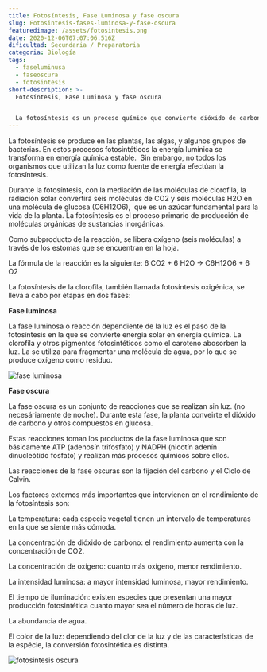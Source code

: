 ```yaml
---
title: Fotosíntesis, Fase Luminosa y fase oscura
slug: Fotosintesis-fases-luminosa-y-fase-oscura
featuredimage: /assets/fotosintesis.png
date: 2020-12-06T07:07:06.516Z
dificultad: Secundaria / Preparatoria
categoria: Biología
tags:
  - faseluminusa
  - faseoscura
  - fotosintesis
short-description: >-
  Fotosíntesis, Fase Luminosa y fase oscura


  La fotosíntesis es un proceso químico que convierte dióxido de carbono en compuestos orgánicos utilizando la energía lumínica, normalmente energía solar. Este proceso se realiza en determinadas células vegetales a partir de materia inorgánica.
---
```

La fotosíntesis se produce en las plantas, las algas, y algunos grupos de bacterias. En estos procesos fotosintéticos la energía lumínica se transforma en energía química estable.  Sin embargo, no todos los organismos que utilizan la luz como fuente de energía efectúan la fotosíntesis.

Durante la fotosíntesis, con la mediación de las moléculas de clorofila, la radiación solar convertirá seis moléculas de CO2 y seis moléculas H2O en una molécula de glucosa (C6H12O6),  que es un azúcar fundamental para la vida de la planta. La fotosíntesis es el proceso primario de producción de moléculas orgánicas de sustancias inorgánicas.

Como subproducto de la reacción, se libera oxígeno (seis moléculas) a través de los estomas que se encuentran en la hoja.

La fórmula de la reacción es la siguiente: 6 CO2 + 6 H2O → C6H12O6 + 6 O2 

La fotosíntesis de la clorofila, también llamada fotosíntesis oxigénica, se lleva a cabo por etapas en dos fases:

**Fase luminosa**

La fase luminosa o reacción dependiente de la luz es el paso de la fotosíntesis en la que se convierte energía solar en energía química. La clorofila y otros pigmentos fotosintéticos como el caroteno abosorben la luz. La se utiliza para fragmentar una molécula de agua, por lo que se produce oxígeno como residuo.

![fase luminosa](/assets/faseluminusa.png "fase luminosa")



**Fase oscura**

La fase oscura es un conjunto de reacciones que se realizan sin luz. (no necesáriamente de noche). Durante esta fase, la planta conveirte el dióxido de carbono y otros compuestos en glucosa.

Estas reacciones toman los productos de la fase luminosa que son básicamente ATP (adenosín trifosfato) y NADPH (nicotín adenín dinucleótido fosfato) y realizan más procesos químicos sobre ellos.

Las reacciones de la fase oscuras son la fijación del carbono y el Ciclo de Calvin.

Los factores externos más importantes que intervienen en el rendimiento de la fotosíntesis son:

La temperatura: cada especie vegetal tienen un intervalo de temperaturas en la que se siente más cómoda.

La concentración de dióxido de carbono: el rendimiento aumenta con la concentración de CO2.

La concentración de oxígeno: cuanto más oxígeno, menor rendimiento.

La intensidad luminosa: a mayor intensidad luminosa, mayor rendimiento.

El tiempo de iluminación: existen especies que presentan una mayor producción fotosintética cuanto mayor sea el número de horas de luz.

La abundancia de agua.

El color de la luz: dependiendo del clor de la luz y de las características de la espécie, la conversión fotosintética es distinta.

![fotosintesis oscura](/assets/fotosientesisoscura.jpg "fotosintesis oscura")